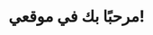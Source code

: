 <!DOCTYPE html>
<html>
<head>
    <title>saad</title>
</head>
<body>
    <h1>مرحبًا بك في موقعي!</h1>
    <p مرحباً بالعالم</p>
</body>
</html>
